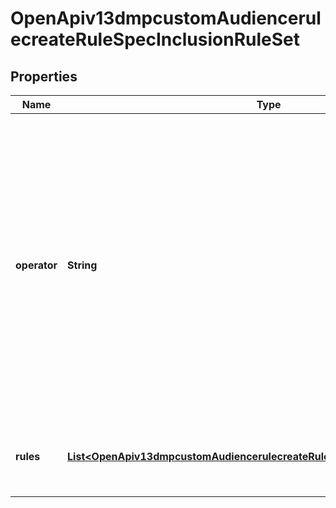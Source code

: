 # OpenApiv13dmpcustomAudiencerulecreateRuleSpecInclusionRuleSet

## Properties
Name | Type | Description | Notes
------------ | ------------- | ------------- | -------------
**operator** | **String** | Operator between the inclusion rules within the inclusion rule set. Enum value: OR. If you provide more than one inclusion rule, the inclusion rules will be combined using OR logic to broaden the audience. |[required]  
**rules** | [**List&lt;OpenApiv13dmpcustomAudiencerulecreateRuleSpecInclusionRuleSetRules&gt;**](OpenApiv13dmpcustomAudiencerulecreateRuleSpecInclusionRuleSetRules.md) | A list of inclusion rules within the inclusion rule set. |[required]  
